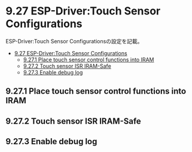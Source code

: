 # 9.27 ESP-Driver:Touch Sensor Configurations
ESP-Driver:Touch Sensor Configurationsの設定を記載。

- [9.27 ESP-Driver:Touch Sensor Configurations](#927-esp-drivertouch-sensor-configurations)
  - [9.27.1 Place touch sensor control functions into IRAM](#9271-place-touch-sensor-control-functions-into-iram)
  - [9.27.2 Touch sensor ISR IRAM-Safe](#9272-touch-sensor-isr-iram-safe)
  - [9.27.3 Enable debug log](#9273-enable-debug-log)

## 9.27.1 Place touch sensor control functions into IRAM
## 9.27.2 Touch sensor ISR IRAM-Safe
## 9.27.3 Enable debug log
